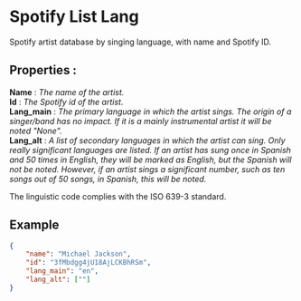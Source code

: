 # Spotify List Lang
Spotify artist database by singing language, with name and Spotify ID.

## Properties :

**Name** : *The name of the artist.*  
**Id** : *The Spotify id of the artist.*  
**Lang_main** : *The primary language in which the artist sings. The origin of a singer/band has no impact. If it is a mainly instrumental artist it will be noted "None".*  
**Lang_alt** : *A list of secondary languages in which the artist can sing. Only really significant languages are listed. If an artist has sung once in Spanish and 50 times in English, they will be marked as English, but the Spanish will not be noted. However, if an artist sings a significant number, such as ten songs out of 50 songs, in Spanish, this will be noted.*  

The linguistic code complies with the ISO 639-3 standard.

## Example

```json
{
    "name": "Michael Jackson",
    "id": "3fMbdgg4jU18AjLCKBhRSm",
    "lang_main": "en",
    "lang_alt": [""]
}
```